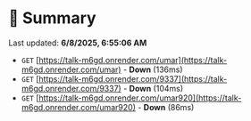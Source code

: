 # 📖 Summary
Last updated: **6/8/2025, 6:55:06 AM**

- `GET` [https://talk-m6gd.onrender.com/umar](https://talk-m6gd.onrender.com/umar) - **Down** (136ms)
- `GET` [https://talk-m6gd.onrender.com/9337](https://talk-m6gd.onrender.com/9337) - **Down** (104ms)
- `GET` [https://talk-m6gd.onrender.com/umar920](https://talk-m6gd.onrender.com/umar920) - **Down** (86ms)
